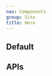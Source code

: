 ```yaml
---
nav: Components
group: Site
title: Hero
---
```


## Default

<code src="./demos/index.tsx" nopadding></code>

## APIs

<API></API>
